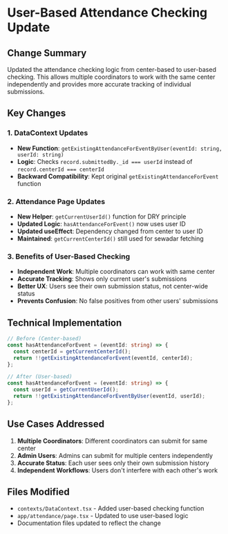 # User-Based Attendance Checking Update

## Change Summary
Updated the attendance checking logic from center-based to user-based checking. This allows multiple coordinators to work with the same center independently and provides more accurate tracking of individual submissions.

## Key Changes

### 1. DataContext Updates
- **New Function**: `getExistingAttendanceForEventByUser(eventId: string, userId: string)`
- **Logic**: Checks `record.submittedBy._id === userId` instead of `record.centerId === centerId`
- **Backward Compatibility**: Kept original `getExistingAttendanceForEvent` function

### 2. Attendance Page Updates
- **New Helper**: `getCurrentUserId()` function for DRY principle
- **Updated Logic**: `hasAttendanceForEvent()` now uses user ID
- **Updated useEffect**: Dependency changed from center to user ID
- **Maintained**: `getCurrentCenterId()` still used for sewadar fetching

### 3. Benefits of User-Based Checking
- **Independent Work**: Multiple coordinators can work with same center
- **Accurate Tracking**: Shows only current user's submissions
- **Better UX**: Users see their own submission status, not center-wide status
- **Prevents Confusion**: No false positives from other users' submissions

## Technical Implementation

```typescript
// Before (Center-based)
const hasAttendanceForEvent = (eventId: string) => {
  const centerId = getCurrentCenterId();
  return !!getExistingAttendanceForEvent(eventId, centerId);
};

// After (User-based)
const hasAttendanceForEvent = (eventId: string) => {
  const userId = getCurrentUserId();
  return !!getExistingAttendanceForEventByUser(eventId, userId);
};
```

## Use Cases Addressed
1. **Multiple Coordinators**: Different coordinators can submit for same center
2. **Admin Users**: Admins can submit for multiple centers independently
3. **Accurate Status**: Each user sees only their own submission history
4. **Independent Workflows**: Users don't interfere with each other's work

## Files Modified
- `contexts/DataContext.tsx` - Added user-based checking function
- `app/attendance/page.tsx` - Updated to use user-based logic
- Documentation files updated to reflect the change